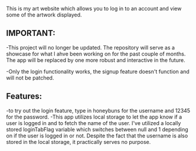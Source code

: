 This is my art website which allows you to log in to an account and view some of the artwork displayed.


IMPORTANT:
---------
-This project will no longer be updated. The repository will serve as a showcase for what I ahve been working on for the past couple of months. The app will be replaced by one more robust and interactive in the future.

-Only the login functionality works, the signup feature doesn't function and will not be patched.


Features:
---------
-to try out the login feature, type in honeybuns for the username and 12345 for the password. 
-This app utilizes local storage to let the app know if a user is logged in and to fetch the name of the user. I've utilized a locally stored loginTabFlag variable which switches between null and 1 depending on if the user is logged in or not. Despite the fact that the username is also
stored in the local storage, it practically serves no purpose. 

